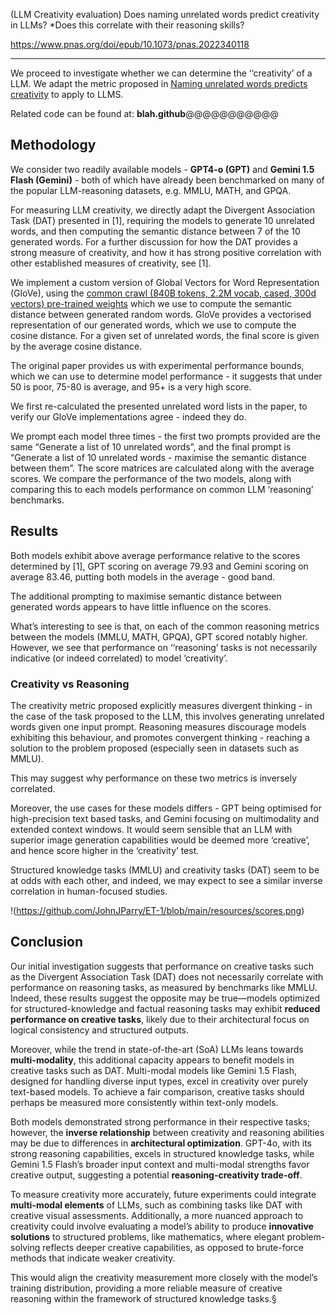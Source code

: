 (LLM Creativity evaluation) Does naming unrelated words predict creativity in LLMs? *Does this correlate with their reasoning skills?

https://www.pnas.org/doi/epub/10.1073/pnas.2022340118
___
We proceed to investigate whether we can determine the ‘‘creativity’ of a LLM. We adapt the metric proposed in [Naming unrelated words predicts creativity](https://www.pnas.org/doi/epub/10.1073/pnas.2022340118) to apply to LLMS. 

Related code can be found at: **blah.github**@@@@@@@@@@@

## Methodology 

We consider two readily available models - **GPT4-o (GPT)** and **Gemini 1.5 Flash (Gemini)** - both of which have already been benchmarked on many of the popular LLM-reasoning datasets, e.g. MMLU, MATH, and GPQA. 

For measuring LLM creativity, we directly adapt the Divergent Association Task (DAT) presented in [1], requiring the models to generate 10 unrelated words, and then computing the semantic distance between 7 of the 10 generated words. For a further discussion for how the DAT provides a strong measure of creativity, and how it has strong positive correlation with other established measures of creativity, see [1].

We implement a custom version of Global Vectors for Word Representation (GloVe), using the [common crawl (840B tokens, 2.2M vocab, cased, 300d vectors) pre-trained weights](https://nlp.stanford.edu/projects/glove/) which we use to compute the semantic distance between generated random words. GloVe provides a vectorised representation of our generated words, which we use to compute the cosine distance. For a given set of unrelated words, the final score is given by the average cosine distance. 

The original paper provides us with experimental performance bounds, which we can use to determine model performance - it suggests that under 50 is poor, 75-80 is average, and 95+ is a very high score. 

We first re-calculated the presented unrelated word lists in the paper, to verify our GloVe implementations agree - indeed they do. 

We prompt each model three times - the first two prompts provided are the same “Generate a list of 10 unrelated words”, and the final prompt is “Generate a list of 10 unrelated words - maximise the semantic distance between them”. The score matrices are calculated along with the average scores. We compare the performance of the two models, along with comparing this to each models performance on common LLM ‘reasoning’ benchmarks. 
## Results

Both models exhibit above average performance relative to the scores determined by [1], GPT scoring on average 79.93 and Gemini scoring on average 83.46, putting both models in the average - good band. 

The additional prompting to maximise semantic distance between generated words appears to have little influence on the scores. 

What’s interesting to see is that, on each of the common reasoning metrics between the models (MMLU, MATH, GPQA), GPT scored notably higher. However, we see that performance on ‘‘reasoning’ tasks is not necessarily indicative (or indeed correlated) to model ‘creativity’. 
### Creativity vs Reasoning

The creativity metric proposed explicitly measures divergent thinking - in the case of the task proposed to the LLM, this involves generating unrelated words given one input prompt. Reasoning measures discourage models exhibiting this behaviour, and promotes convergent thinking - reaching a solution to the problem proposed (especially seen in datasets such as MMLU). 

This may suggest why performance on these two metrics is inversely correlated. 

Moreover, the use cases for these models differs - GPT being optimised for high-precision text based tasks, and Gemini focusing on multimodality and extended context windows. It would seem sensible that an LLM with superior image generation capabilities would be deemed more ‘creative’, and hence score higher in the ‘creativity’ test. 

Structured knowledge tasks (MMLU) and creativity tasks (DAT) seem to be at odds with each other, and indeed, we may expect to see a similar inverse correlation in human-focused studies. 

!(https://github.com/JohnJParry/ET-1/blob/main/resources/scores.png)
## Conclusion

Our initial investigation suggests that performance on creative tasks such as the Divergent Association Task (DAT) does not necessarily correlate with performance on reasoning tasks, as measured by benchmarks like MMLU. Indeed, these results suggest the opposite may be true—models optimized for structured-knowledge and factual reasoning tasks may exhibit **reduced performance on creative tasks**, likely due to their architectural focus on logical consistency and structured outputs.

Moreover, while the trend in state-of-the-art (SoA) LLMs leans towards **multi-modality**, this additional capacity appears to benefit models in creative tasks such as DAT. Multi-modal models like Gemini 1.5 Flash, designed for handling diverse input types, excel in creativity over purely text-based models. To achieve a fair comparison, creative tasks should perhaps be measured more consistently within text-only models.

Both models demonstrated strong performance in their respective tasks; however, the **inverse relationship** between creativity and reasoning abilities may be due to differences in **architectural optimization**. GPT-4o, with its strong reasoning capabilities, excels in structured knowledge tasks, while Gemini 1.5 Flash’s broader input context and multi-modal strengths favor creative output, suggesting a potential **reasoning-creativity trade-off**.

To measure creativity more accurately, future experiments could integrate **multi-modal elements** of LLMs, such as combining tasks like DAT with creative visual assessments. Additionally, a more nuanced approach to creativity could involve evaluating a model’s ability to produce **innovative solutions** to structured problems, like mathematics, where elegant problem-solving reflects deeper creative capabilities, as opposed to brute-force methods that indicate weaker creativity.

This would align the creativity measurement more closely with the model’s training distribution, providing a more reliable measure of creative reasoning within the framework of structured knowledge tasks.§
